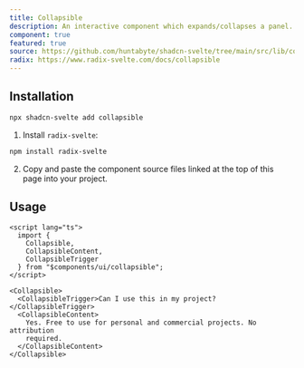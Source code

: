 ```yaml
---
title: Collapsible
description: An interactive component which expands/collapses a panel.
component: true
featured: true
source: https://github.com/huntabyte/shadcn-svelte/tree/main/src/lib/components/ui/collapsible
radix: https://www.radix-svelte.com/docs/collapsible
---
```


<script>
  import { CollapsibleDemo, ComponentExample, ManualInstall } from '$lib/components/docs';
</script>

<ComponentExample src="src/lib/components/docs/examples/collapsible/CollapsibleDemo.svelte">

<div slot="example">
<CollapsibleDemo />
</div>

</ComponentExample>

## Installation

```bash
npx shadcn-svelte add collapsible
```

<ManualInstall>

1. Install `radix-svelte`:

```bash
npm install radix-svelte
```

2. Copy and paste the component source files linked at the top of this page into your project.

</ManualInstall>

## Usage

```svelte
<script lang="ts">
  import {
    Collapsible,
    CollapsibleContent,
    CollapsibleTrigger
  } from "$components/ui/collapsible";
</script>
```

```svelte
<Collapsible>
  <CollapsibleTrigger>Can I use this in my project?</CollapsibleTrigger>
  <CollapsibleContent>
    Yes. Free to use for personal and commercial projects. No attribution
    required.
  </CollapsibleContent>
</Collapsible>
```
